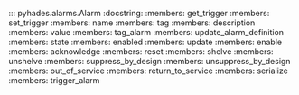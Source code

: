 ::: pyhades.alarms.Alarm
    :docstring:
    :members: get_trigger
    :members: set_trigger
    :members: name
    :members: tag
    :members: description
    :members: value
    :members: tag_alarm
    :members: update_alarm_definition
    :members: state
    :members: enabled
    :members: update
    :members: enable
    :members: acknowledge
    :members: reset
    :members: shelve
    :members: unshelve
    :members: suppress_by_design
    :members: unsuppress_by_design
    :members: out_of_service
    :members: return_to_service
    :members: serialize
    :members: trigger_alarm
